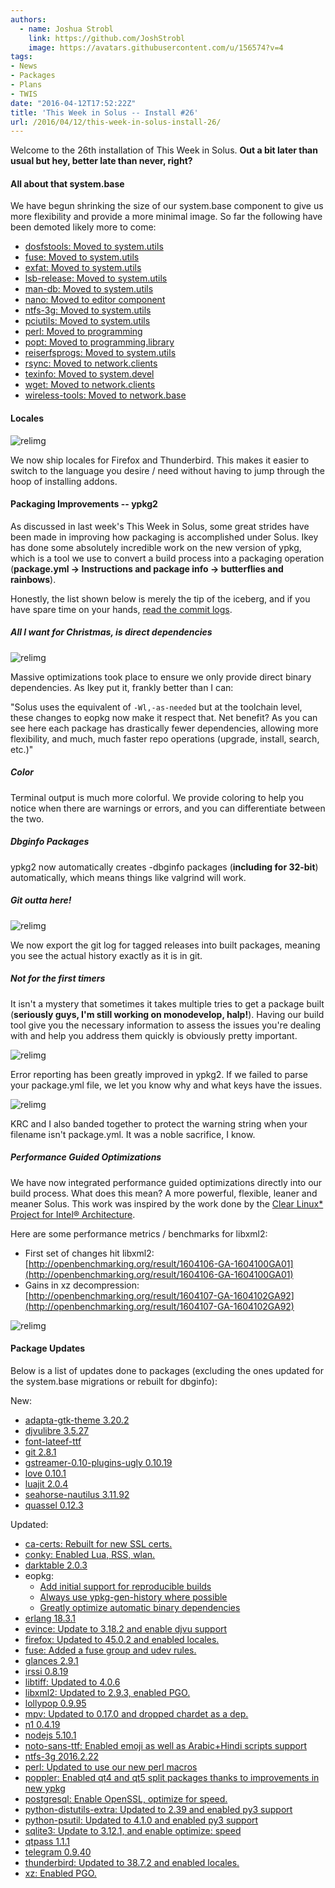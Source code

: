 ```yaml
---
authors:
  - name: Joshua Strobl
    link: https://github.com/JoshStrobl
    image: https://avatars.githubusercontent.com/u/156574?v=4
tags:
- News
- Packages
- Plans
- TWIS
date: "2016-04-12T17:52:22Z"
title: 'This Week in Solus -- Install #26'
url: /2016/04/12/this-week-in-solus-install-26/
---
```

Welcome to the 26th installation of This Week in Solus. **Out a bit later than usual but hey, better late than never, right?** 

#### All about that system.base

We have begun shrinking the size of our system.base component to give us more flexibility and provide a more minimal image. So far the following have been demoted likely more to come:

-  [dosfstools: Moved to system.utils](https://git.solus-project.com/packages/dosfstools/commit/?id=2ffce7c63cf5335f038c71984881c2b17f4d12df)
-  [fuse: Moved to system.utils](https://git.solus-project.com/packages/fuse/commit/?id=75bb2e2148952bb31252b083c11008eb233c3177)
-  [exfat: Moved to system.utils](https://git.solus-project.com/packages/exfat/commit/?id=2d19a336082d5577dc12658396a8fa24a077ad54)
-  [lsb-release: Moved to system.utils](https://git.solus-project.com/packages/lsb-release/commit/?id=8c10a0358e6ecf8a89aff810637743210d946bcb)
-  [man-db: Moved to system.utils](https://git.solus-project.com/packages/man-db/commit/?id=d14845b8cdfd301c64d55801bb2bb1c099476c94)
-  [nano: Moved to editor component](https://git.solus-project.com/packages/nano/commit/?id=c87e0d7fea9e63c264fee47d802eea66b4cb751d)
-  [ntfs-3g: Moved to system.utils](https://git.solus-project.com/packages/ntfs-3g/commit/?id=5611c484abc4db306e89da7afff1dd53d2b2052a)
-  [pciutils: Moved to system.utils](https://git.solus-project.com/packages/pciutils/commit/?id=446ae45b2eaf7d7bdbaa1d06bf3ffcc9ad122e2d)
-  [perl: Moved to programming](https://git.solus-project.com/packages/perl/commit/?id=23babbed449ffe092058a4975d316657bf59bcf1)
-  [popt: Moved to programming.library](https://git.solus-project.com/packages/popt/commit/?id=bf4f1bff16b1e4339dc27d36baecaf060cac8451)
-  [reiserfsprogs: Moved to system.utils](https://git.solus-project.com/packages/reiserfsprogs/commit/?id=49c0f679e11c962a9506d5df8c79500da648e826)
-  [rsync: Moved to network.clients](https://git.solus-project.com/packages/rsync/commit/?id=e51f1312cb54c5d7acfc06c1e9af017408939ea8)
-  [texinfo: Moved to system.devel](https://git.solus-project.com/packages/texinfo/commit/?id=103684d69f4cb7e79ee892feb0e11f24b337af53)
-  [wget: Moved to network.clients](https://git.solus-project.com/packages/wget/commit/?id=53c012b4077bd05b5b9f0e59349b7f06a3f9a5d9)
-  [wireless-tools: Moved to network.base](https://git.solus-project.com/packages/wireless-tools/commit/?id=db121335a5f08f91c4fb91bda6a8780ccc974026)

#### Locales

![relimg](Screenshot-from-2016-04-12-02-31-07.png)

We now ship locales for Firefox and Thunderbird. This makes it easier to switch to the language you desire / need without having to jump through the hoop of installing addons.

#### Packaging Improvements -- ypkg2

As discussed in last week's This Week in Solus, some great strides have been made in improving how packaging is accomplished under Solus. Ikey has done some absolutely incredible work on the new version of ypkg, which is a tool we use to convert a build process into a packaging operation (**package.yml -> Instructions and package info -> butterflies and rainbows**).

Honestly, the list shown below is merely the tip of the iceberg, and if you have spare time on your hands, [read the commit logs](https://github.com/solus-project/ypkg/commits/master).

##### All I want for Christmas, is direct dependencies

![relimg](Screenshot-from-2016-04-07-04-16-28.png)

Massive optimizations took place to ensure we only provide direct binary dependencies. As Ikey put it, frankly better than I can:

"Solus uses the equivalent of `-Wl,-as-needed` but at the toolchain level, these changes to eopkg now make it respect that. Net benefit? As you can see here each package has drastically fewer dependencies, allowing more flexibility, and much, 
much faster repo operations (upgrade, install, search, etc.)"

##### Color

Terminal output is much more colorful. We provide coloring to help you notice when there are warnings or errors, and you can differentiate between the two.

##### Dbginfo Packages

ypkg2 now automatically creates -dbginfo packages (**including for 32-bit**) automatically, which means things like valgrind will work.

##### Git outta here!

![relimg](Screenshot-from-2016-04-09-04-19-54.png)

We now export the git log for tagged releases into built packages, meaning you see the actual history exactly as it is in git.

##### Not for the first timers

It isn't a mystery that sometimes it takes multiple tries to get a package built (**seriously guys, I'm still working on monodevelop, halp!**). Having our build tool give you the necessary information to assess the issues you're dealing with and help you 
address them quickly is obviously pretty important.

![relimg](Screenshot-from-2016-04-05-18-59-11.png)

Error reporting has been greatly improved in ypkg2. If we failed to parse your package.yml file, we let you know why and what keys have the issues.

![relimg](http://i.giphy.com/oCODw2sr3WZt6.gif)

KRC and I also banded together to protect the warning string when your filename isn't package.yml. It was a noble sacrifice, I know.

##### Performance Guided Optimizations

We have now integrated performance guided optimizations directly into our build process. What does this mean? A more powerful, flexible, leaner and meaner Solus. This work was inspired by the work done by the 
[Clear Linux* Project for Intel® Architecture](https://clearlinux.org/).

Here are some performance metrics / benchmarks for libxml2:

-  First set of changes hit libxml2: [http://openbenchmarking.org/result/1604106-GA-1604100GA01](http://openbenchmarking.org/result/1604106-GA-1604100GA01)
-  Gains in xz decompression: [http://openbenchmarking.org/result/1604107-GA-1604102GA92](http://openbenchmarking.org/result/1604107-GA-1604102GA92)

![relimg](Screenshot-from-2016-04-10-23-17-42.png)


#### Package Updates

Below is a list of updates done to packages (excluding the ones updated for the system.base migrations or rebuilt for dbginfo):

New:

- [adapta-gtk-theme 3.20.2](https://git.solus-project.com/packages/adapta-gtk-theme/commit/?id=8d27c2f5dc644b36b27cbb7f4ac00b41a44ab1a2)
- [djvulibre 3.5.27](https://git.solus-project.com/packages/djvulibre/commit/?id=04f733b8138797e952cf0842e9aa01b411e025b1)
- [font-lateef-ttf](https://git.solus-project.com/packages/font-lateef-ttf/commit/?id=e24809697fcac1edac167afba090133e7c448b69)
- [git 2.8.1](https://git.solus-project.com/packages/git/commit/?id=a660c1f7fd00d89101a90e3f6df860d754c4dcae)
- [gstreamer-0.10-plugins-ugly 0.10.19](https://git.solus-project.com/packages/gstreamer-0.10-plugins-ugly/commit/?id=b4090229004c68efdf2939070744b15fccac4bb5)
- [love 0.10.1](https://git.solus-project.com/packages/love/commit/?id=2b9a82681f7ce39d96e29e4988784524f36b2f78)
- [luajit 2.0.4](https://git.solus-project.com/packages/luajit/commit/?id=877493ccc13802abea294ee7ad18fe1fbedbf914)
- [seahorse-nautilus 3.11.92](https://git.solus-project.com/packages/seahorse-nautilus/commit/?id=e75f6f13005b105b3d3f79f00dbb95c251dc49d3)
- [quassel 0.12.3](https://git.solus-project.com/packages/quassel/commit/?id=d562e5cbfa6a52f541cb1f62ad223a322e13b322)

Updated:

- [ca-certs: Rebuilt for new SSL certs.](https://git.solus-project.com/packages/ca-certs/commit/?id=1075178defa91616eee4b0ee114d9e63496ad287)
- [conky: Enabled Lua, RSS, wlan.](https://git.solus-project.com/packages/conky/commit/?id=efd920400d32a800965bee54a0446715ff1840df)
- [darktable 2.0.3](https://git.solus-project.com/packages/darktable/commit/?id=5370cf6a432ae7103eb5e48cac78e08b34ae306f)
- eopkg: 
  -  [Add initial support for reproducible builds](https://git.solus-project.com/packages/pisi/commit/?id=58c15580ddb758b6299c396751d5627e30adc897)
  -  [Always use ypkg-gen-history where possible](https://git.solus-project.com/packages/pisi/commit/?id=f5bdbfd3fd05559d8f99be4689ce91c7ebb7e5a4)
  -  [Greatly optimize automatic binary dependencies](https://git.solus-project.com/packages/pisi/commit/?id=32284f103ca7997d30609eae4681bba91e3d09c3)
- [erlang 18.3.1](https://git.solus-project.com/packages/erlang/commit/?id=91b9b13923e4f55e99b6bfb36e5ea4e94d88267c)
- [evince: Update to 3.18.2 and enable djvu support](https://git.solus-project.com/packages/evince/commit/?id=462119ce0bb9d6cd2ad9e581d483c77e93285338)
- [firefox: Updated to 45.0.2 and enabled locales.](https://git.solus-project.com/packages/firefox/commit/?id=f7dd186538c40a321ec64cc44a39616ed068c1af)
- [fuse: Added a fuse group and udev rules.](https://git.solus-project.com/packages/fuse/commit/?id=85a8924ede744c5b70793d54b7c6b5117ad78d4a)
- [glances 2.9.1](https://git.solus-project.com/packages/glances/commit/?id=bc4752a69bf8ea6962217a7a26afbf7f351233ce)
- [irssi 0.8.19](https://git.solus-project.com/packages/irssi/commit/?id=8aa3f5d06414461688431d57d23f3c931caeb6d5)
- [libtiff: Updated to 4.0.6](https://git.solus-project.com/packages/libtiff/commit/?id=26430498ff5c0b4472ba9ec06a49d83e1fb8eb17)
- [libxml2: Updated to 2.9.3, enabled PGO.](https://git.solus-project.com/packages/libxml2/commit/?id=667a38005c4bd3a09464cb1c97a96d804cb9891c)
- [lollypop 0.9.95](https://git.solus-project.com/packages/lollypop/commit/?id=03a61f290d0c5b9ab1c550aee28d20348466e4ce)
- [mpv: Updated to 0.17.0 and dropped chardet as a dep.](https://git.solus-project.com/packages/mpv/commit/?id=d6e6f875a60b6234c772aedba0d4fae2f3254d16)
- [n1 0.4.19](https://git.solus-project.com/packages/n1/commit/?id=916645656c3799ce2f885af9a7fd80fc71505080)
- [nodejs 5.10.1](https://git.solus-project.com/packages/nodejs/commit/?id=e12597f242197f7b7326dfab774f0fc642ffec69)
- [noto-sans-ttf: Enabled emoji as well as Arabic+Hindi scripts support](https://git.solus-project.com/packages/noto-sans-ttf/commit/?id=8dad0cd9d92e5e4797565c8d3b849e0b1f24ee48)
- [ntfs-3g 2016.2.22](https://git.solus-project.com/packages/ntfs-3g/commit/?id=5611c484abc4db306e89da7afff1dd53d2b2052a)
- [perl: Updated to use our new perl macros](https://git.solus-project.com/packages/perl-timedate/commit/?id=c038529849d5e106e669fc46c05ff38ee46adf21)
- [poppler: Enabled qt4 and qt5 split packages thanks to improvements in new ypkg](https://git.solus-project.com/packages/poppler/commit/?id=79f77186c01a3dd58033e5b3216704740d96e5b4)
- [postgresql: Enable OpenSSL, optimize for speed.](https://git.solus-project.com/packages/postgresql/commit/?id=86b3a8a1f30d94f30fad0e53817dfca09eeaed77)
- [python-distutils-extra: Updated to 2.39 and enabled py3 support](https://git.solus-project.com/packages/python-distutils-extra/commit/?id=5b93d1790984601a441eb15797cc2ffb6decf3ac)
- [python-psutil: Updated to 4.1.0 and enabled py3 support](https://git.solus-project.com/packages/python-psutil/commit/?id=a8aeebec3de9ce8b7c06caf895cc85ef35fbf2b7)
- [sqlite3: Update to 3.12.1, and enable optimize: speed](https://git.solus-project.com/packages/sqlite3/commit/?id=2bfe3511ec6f8359daa308cb2c40374b90e06593)
- [qtpass 1.1.1](https://git.solus-project.com/packages/qtpass/commit/?id=fc03f4167b951728058a7ef6632176f04c01d80b)
- [telegram 0.9.40](https://git.solus-project.com/packages/telegram/commit/?id=45bdd5af0569f76cdfed6d4f3f3bf87c2335b428)
- [thunderbird: Updated to 38.7.2 and enabled locales.](https://git.solus-project.com/packages/thunderbird/commit/?id=b754c31111e0ca49b2c0b1746de95c7f9a353d9d)
- [xz: Enabled PGO.](https://git.solus-project.com/packages/xz/commit/?id=afe39f52dfde7c9846e170c8298ed909ffaa10d7)

  
